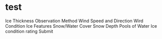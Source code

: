 # test
Ice Thickness
Observation Method
Wind Speed and Direction
Wird Condition
Ice Features
Snow/Water Cover
Snow Depth
Pools of Water
Ice condition rating
Submit
